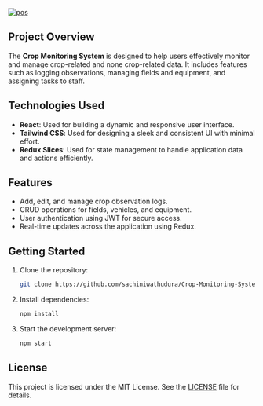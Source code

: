 <a href="https://git.io/typing-svg">
  <img src="https://readme-typing-svg.herokuapp.com?font=Fira+Code&weight=600&size=60&pause=1000&center=true&vCenter=true&color=D8BFD8&width=835&height=70&lines=Crop+Monitoring+System+Frontend+React" alt="pos" />
</a>

## Project Overview
The **Crop Monitoring System** is designed to help users effectively monitor and manage crop-related and none crop-related data. It includes features such as logging observations, managing fields and equipment, and assigning tasks to staff.

## Technologies Used
- **React**: Used for building a dynamic and responsive user interface.
- **Tailwind CSS**: Used for designing a sleek and consistent UI with minimal effort.
- **Redux Slices**: Used for state management to handle application data and actions efficiently.

## Features
- Add, edit, and manage crop observation logs.
- CRUD operations for fields, vehicles, and equipment.
- User authentication using JWT for secure access.
- Real-time updates across the application using Redux.

## Getting Started
1. Clone the repository:
   ```bash
   git clone https://github.com/sachiniwathudura/Crop-Monitoring-System-Frontend-React
   ```
2. Install dependencies:
   ```bash
   npm install
   ```
3. Start the development server:
   ```bash
   npm start
   ```

## License
This project is licensed under the MIT License. See the [LICENSE](LICENSE) file for details.